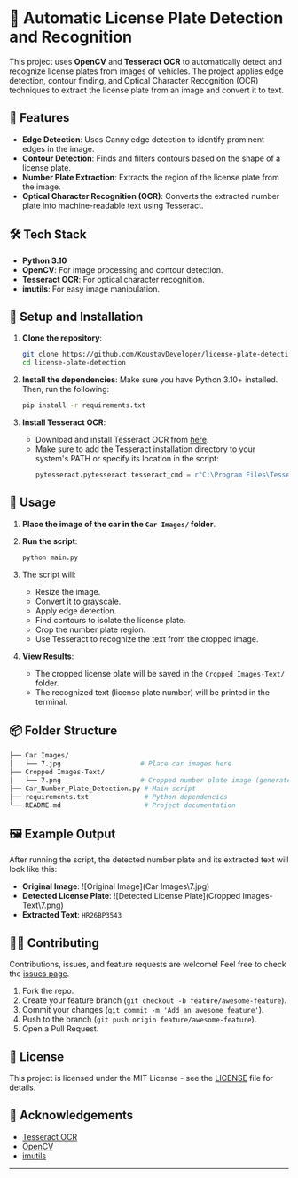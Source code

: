 # 🚗 Automatic License Plate Detection and Recognition

This project uses **OpenCV** and **Tesseract OCR** to automatically detect and recognize license plates from images of vehicles. The project applies edge detection, contour finding, and Optical Character Recognition (OCR) techniques to extract the license plate from an image and convert it to text.

## 🎯 Features
- **Edge Detection**: Uses Canny edge detection to identify prominent edges in the image.
- **Contour Detection**: Finds and filters contours based on the shape of a license plate.
- **Number Plate Extraction**: Extracts the region of the license plate from the image.
- **Optical Character Recognition (OCR)**: Converts the extracted number plate into machine-readable text using Tesseract.

## 🛠️ Tech Stack
- **Python 3.10**
- **OpenCV**: For image processing and contour detection.
- **Tesseract OCR**: For optical character recognition.
- **imutils**: For easy image manipulation.

## 🚀 Setup and Installation

1. **Clone the repository**:
    ```bash
    git clone https://github.com/KoustavDeveloper/license-plate-detection.git
    cd license-plate-detection
    ```

2. **Install the dependencies**:
    Make sure you have Python 3.10+ installed. Then, run the following:
    ```bash
    pip install -r requirements.txt
    ```

3. **Install Tesseract OCR**:
    - Download and install Tesseract OCR from [here](https://github.com/tesseract-ocr/tesseract/wiki).
    - Make sure to add the Tesseract installation directory to your system's PATH or specify its location in the script:
      ```python
      pytesseract.pytesseract.tesseract_cmd = r"C:\Program Files\Tesseract-OCR\tesseract.exe"
      ```

## 🔄 Usage

1. **Place the image of the car in the `Car Images/` folder**.
2. **Run the script**:
    ```bash
    python main.py
    ```
3. The script will:
    - Resize the image.
    - Convert it to grayscale.
    - Apply edge detection.
    - Find contours to isolate the license plate.
    - Crop the number plate region.
    - Use Tesseract to recognize the text from the cropped image.
    
4. **View Results**:
    - The cropped license plate will be saved in the `Cropped Images-Text/` folder.
    - The recognized text (license plate number) will be printed in the terminal.

## 📦 Folder Structure

```bash
├── Car Images/
│   └── 7.jpg                    # Place car images here
├── Cropped Images-Text/
│   └── 7.png                    # Cropped number plate image (generated by the script)
├── Car_Number_Plate_Detection.py # Main script
├── requirements.txt              # Python dependencies
└── README.md                     # Project documentation
```

## 🖼️ Example Output

After running the script, the detected number plate and its extracted text will look like this:

- **Original Image**: ![Original Image](Car Images\7.jpg)
- **Detected License Plate**: ![Detected License Plate](Cropped Images-Text\7.png)
- **Extracted Text**: `HR26BP3543`

## 👩‍💻 Contributing

Contributions, issues, and feature requests are welcome! Feel free to check the [issues page](#).

1. Fork the repo.
2. Create your feature branch (`git checkout -b feature/awesome-feature`).
3. Commit your changes (`git commit -m 'Add an awesome feature'`).
4. Push to the branch (`git push origin feature/awesome-feature`).
5. Open a Pull Request.

## 📜 License

This project is licensed under the MIT License - see the [LICENSE](LICENSE) file for details.

## 🤝 Acknowledgements
- [Tesseract OCR](https://github.com/tesseract-ocr/tesseract)
- [OpenCV](https://opencv.org/)
- [imutils](https://github.com/jrosebr1/imutils)

---